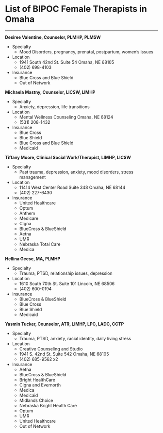 # List of BIPOC Female Therapists in Omaha
---

**Desiree Valentine, Counselor, PLMHP, PLMSW**
- Specialty  
    - Mood Disorders, pregnancy, prenatal, postpartum, women’s issues
- Location 
    - 1941 South 42nd St. Suite 54 Omaha, NE 68105 
    - (402) 698-4103 
- Insurance 
    - Blue Cross and Blue Shield 
    - Out of Network 

**Michaela Mastny, Counselor, LICSW, LIMHP**
- Specialty  
    - Anxiety, depression, life transitions 
- Location 
    - Mental Wellness Counseling Omaha, NE 68124 
    - (531) 208-1432 
- Insurance  
    - Blue Cross 
    - Blue Shield  
    - Blue Cross and Blue Shield 
    - Medicaid

**Tiffany Moore, Clinical Social Work/Therapist, LIMHP, LICSW**
- Specialty  
    - Past trauma, depression, anxiety, mood disorders, stress management 
- Location 
    - 11414 West Center Road Suite 348 Omaha, NE 68144  
	- (402) 227-6430 
- Insurance 
    - United Healthcare 
    - Optum 
    - Anthem 
    - Medicare 
    - Cigna 
    - BlueCross & BlueShield 
    - Aetna 
    - UMR 
    - Nebraska Total Care 
    - Medica

**Hellina Geese, MA, PLMHP**
- Specialty
    - Trauma, PTSD, relationship issues, depression 
- Location 
    - 1610 South 70th St. Suite 101 Lincoln, NE 68506 
    - (402) 600-0194 
- Insurance 
    - BlueCross & BlueShield 
    - Blue Cross 
    - Blue Shield 
    - Medicaid

**Yasmin Tucker, Counselor, ATR, LIMHP, LPC, LADC, CCTP**
- Specialty 
    - Trauma, PTSD, anxiety, racial identity, daily living stress 
- Location 
    - Creative Counseling and Studio  
    - 1941 S. 42nd St. Suite 542 Omaha, NE 68105
    - (402) 685-9562 x2 
- Insurance 
    - Aetna 
    - BlueCross & BlueShield 
    - Bright HealthCare 
    - Cigna and Evernorth 
    - Medica 
    - Medicaid 
    - Midlands Choice 
    - Nebraska Bright Health Care 
    - Optum 
    - UMR  
    - United Healthcare  
    - Out of Network 